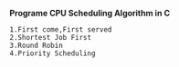 **Programe CPU Scheduling Algorithm in C**
```
1.First come,First served
2.Shortest Job First
3.Round Robin
4.Priority Scheduling
```
